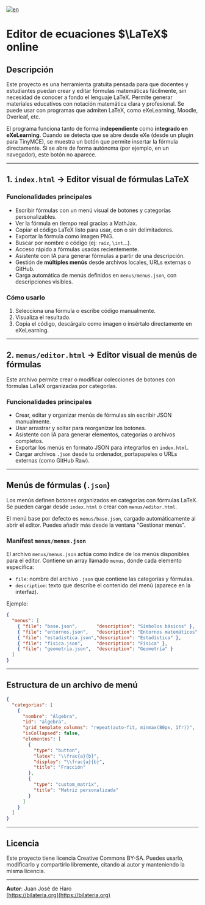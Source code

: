[![en](https://img.shields.io/badge/lang-en-red.svg)](https://github.com/jjdeharo/edicuatex/blob/main/README.md)

# Editor de ecuaciones $\LaTeX$ online

## Descripción

Este proyecto es una herramienta gratuita pensada para que docentes y estudiantes puedan crear y editar fórmulas matemáticas fácilmente, sin necesidad de conocer a fondo el lenguaje LaTeX. Permite generar materiales educativos con notación matemática clara y profesional. Se puede usar con programas que admiten LaTeX, como eXeLearning, Moodle, Overleaf, etc.

El programa funciona tanto de forma **independiente** como **integrado en eXeLearning**. Cuando se detecta que se abre desde eXe (desde un plugin para TinyMCE), se muestra un botón que permite insertar la fórmula directamente. Si se abre de forma autónoma (por ejemplo, en un navegador), este botón no aparece.

---

## 1. `index.html` → Editor visual de fórmulas LaTeX

### Funcionalidades principales

- Escribir fórmulas con un menú visual de botones y categorías personalizables.
- Ver la fórmula en tiempo real gracias a MathJax.
- Copiar el código LaTeX listo para usar, con o sin delimitadores.
- Exportar la fórmula como imagen PNG.
- Buscar por nombre o código (ej: `raíz`, `\int`...).
- Acceso rápido a fórmulas usadas recientemente.
- Asistente con IA para generar fórmulas a partir de una descripción.
- Gestión de **múltiples menús** desde archivos locales, URLs externas o GitHub.
- Carga automática de menús definidos en `menus/menus.json`, con descripciones visibles.

### Cómo usarlo

1. Selecciona una fórmula o escribe código manualmente.
2. Visualiza el resultado.
3. Copia el código, descárgalo como imagen o insértalo directamente en eXeLearning.

---

## 2. `menus/editor.html` → Editor visual de menús de fórmulas

Este archivo permite crear o modificar colecciones de botones con fórmulas LaTeX organizadas por categorías.

### Funcionalidades principales

- Crear, editar y organizar menús de fórmulas sin escribir JSON manualmente.
- Usar arrastrar y soltar para reorganizar los botones.
- Asistente con IA para generar elementos, categorías o archivos completos.
- Exportar los menús en formato JSON para integrarlos en `index.html`.
- Cargar archivos `.json` desde tu ordenador, portapapeles o URLs externas (como GitHub Raw).

---

## Menús de fórmulas (`.json`)

Los menús definen botones organizados en categorías con fórmulas LaTeX. Se pueden cargar desde `index.html` o crear con `menus/editor.html`.

El menú base por defecto es `menus/base.json`, cargado automáticamente al abrir el editor. Puedes añadir más desde la ventana "Gestionar menús".

### Manifest `menus/menus.json`

El archivo `menus/menus.json` actúa como índice de los menús disponibles para el editor. Contiene un array llamado `menus`, donde cada elemento especifica:

- `file`: nombre del archivo `.json` que contiene las categorías y fórmulas.
- `description`: texto que describe el contenido del menú (aparece en la interfaz).

Ejemplo:

```json
{
  "menus": [
    { "file": "base.json",       "description": "Símbolos básicos" },
    { "file": "entornos.json",   "description": "Entornos matemáticos" },
    { "file": "estadistica.json","description": "Estadística" },
    { "file": "fisica.json",     "description": "Física" },
    { "file": "geometria.json",  "description": "Geometría" }
  ]
}
```

---

## Estructura de un archivo de menú

```json
{
  "categorias": [
    {
      "nombre": "Álgebra",
      "id": "algebra",
      "grid_template_columns": "repeat(auto-fit, minmax(80px, 1fr))",
      "isCollapsed": false,
      "elementos": [
        {
          "type": "button",
          "latex": "\\frac{a}{b}",
          "display": "\\frac{a}{b}",
          "title": "Fracción"
        },
        {
          "type": "custom_matrix",
          "title": "Matriz personalizada"
        }
      ]
    }
  ]
}
```

---

## Licencia

Este proyecto tiene licencia Creative Commons BY-SA. Puedes usarlo, modificarlo y compartirlo libremente, citando al autor y manteniendo la misma licencia.

---

**Autor**: Juan José de Haro  
[https://bilateria.org](https://bilateria.org)
